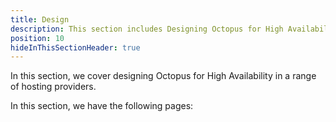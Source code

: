 ```yaml
---
title: Design
description: This section includes Designing Octopus for High Availability
position: 10
hideInThisSectionHeader: true
---
```


In this section, we cover designing Octopus for High Availability in a range of hosting providers.

In this section, we have the following pages:

